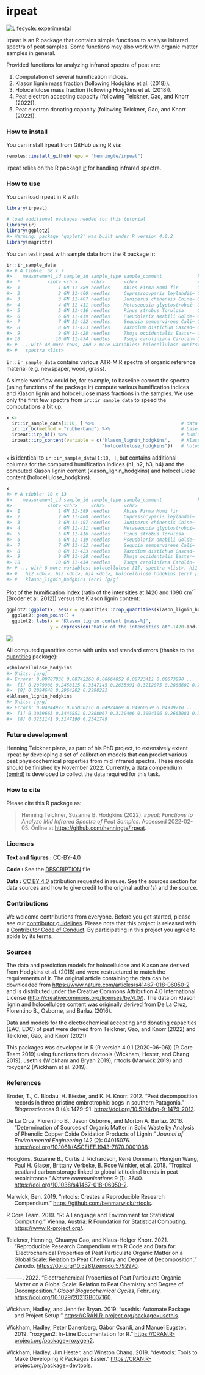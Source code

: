 
<!-- README.md is generated from README.Rmd. Please edit that file -->

# irpeat

<!-- badges: start -->

[![Lifecycle:
experimental](https://img.shields.io/badge/lifecycle-experimental-orange.svg)](https://www.tidyverse.org/lifecycle/#experimental)
<!-- badges: end -->

irpeat is an R package that contains simple functions to analyse
infrared spectra of peat samples. Some functions may also work with
organic matter samples in general.

Provided functions for analyzing infrared spectra of peat are:

1.  Computation of several humification indices.
2.  Klason lignin mass fraction (following Hodgkins et al. (2018)).
3.  Holocellulose mass fraction (following Hodgkins et al. (2018)).
4.  Peat electron accepting capacity (following Teickner, Gao, and Knorr
    (2022)).
5.  Peat electron donating capacity (following Teickner, Gao, and Knorr
    (2022)).

### How to install

You can install irpeat from GitHub using R via:

``` r
remotes::install_github(repo = "henningte/irpeat")
```

irpeat relies on the R package [ir](https://github.com/henningte/ir) for
handling infrared spectra.

### How to use

You can load irpeat in R with:

``` r
library(irpeat)

# load additional packages needed for this tutorial
library(ir)
library(ggplot2)
#> Warning: package 'ggplot2' was built under R version 4.0.2
library(magrittr)
```

You can test irpeat with sample data from the R package ir:

``` r
ir::ir_sample_data
#> # A tibble: 58 x 7
#>    measurement_id sample_id sample_type sample_comment             klason_lignin
#>  *          <int> <chr>     <chr>       <chr>                      <units>      
#>  1              1 GN 11-389 needles     Abies Firma Momi fir       0.359944     
#>  2              2 GN 11-400 needles     Cupressocyparis leylandii~ 0.339405     
#>  3              3 GN 11-407 needles     Juniperus chinensis Chine~ 0.267552     
#>  4              4 GN 11-411 needles     Metasequoia glyptostroboi~ 0.350016     
#>  5              5 GN 11-416 needles     Pinus strobus Torulosa     0.331100     
#>  6              6 GN 11-419 needles     Pseudolarix amabili Golde~ 0.279360     
#>  7              7 GN 11-422 needles     Sequoia sempervirens Cali~ 0.329672     
#>  8              8 GN 11-423 needles     Taxodium distichum Cascad~ 0.356950     
#>  9              9 GN 11-428 needles     Thuja occidentalis Easter~ 0.369360     
#> 10             10 GN 11-434 needles     Tsuga caroliniana Carolin~ 0.289050     
#> # ... with 48 more rows, and 2 more variables: holocellulose <units>,
#> #   spectra <list>
```

`ir::ir_sample_data` contains various ATR-MIR spectra of organic
reference material (e.g. newspaper, wood, grass).

A simple workflow could be, for example, to baseline correct the spectra
(using functions of the package ir) compute various humification indices
and Klason lignin and holocellulose mass fractions in the samples. We
use only the first few spectra from `ir::ir_sample_data` to speed the
computations a bit up.

``` r
x <- 
  ir::ir_sample_data[1:10, ] %>%                                # data
  ir::ir_bc(method = "rubberband") %>%                          # baseline correction
  irpeat::irp_hi() %>%                                          # humification indices
  irpeat::irp_content(variable = c("klason_lignin_hodgkins",    # Klason lignin and
                                   "holocellulose_hodgkins"))   # holocellulose content
```

`x` is identical to `ir::ir_sample_data[1:10, ]`, but contains
additional columns for the computed humification indices (h1, h2, h3,
h4) and the computed Klason lignin content (klason\_lignin\_hodgkins)
and holocellulose content (holocellulose\_hodgkins).

``` r
x
#> # A tibble: 10 x 13
#>    measurement_id sample_id sample_type sample_comment             klason_lignin
#>             <int> <chr>     <chr>       <chr>                                [1]
#>  1              1 GN 11-389 needles     Abies Firma Momi fir            0.359944
#>  2              2 GN 11-400 needles     Cupressocyparis leylandii~      0.339405
#>  3              3 GN 11-407 needles     Juniperus chinensis Chine~      0.267552
#>  4              4 GN 11-411 needles     Metasequoia glyptostroboi~      0.350016
#>  5              5 GN 11-416 needles     Pinus strobus Torulosa          0.331100
#>  6              6 GN 11-419 needles     Pseudolarix amabili Golde~      0.279360
#>  7              7 GN 11-422 needles     Sequoia sempervirens Cali~      0.329672
#>  8              8 GN 11-423 needles     Taxodium distichum Cascad~      0.356950
#>  9              9 GN 11-428 needles     Thuja occidentalis Easter~      0.369360
#> 10             10 GN 11-434 needles     Tsuga caroliniana Carolin~      0.289050
#> # ... with 8 more variables: holocellulose [1], spectra <list>, hi1 <dbl>,
#> #   hi2 <dbl>, hi3 <dbl>, hi4 <dbl>, holocellulose_hodgkins (err) [g/g],
#> #   klason_lignin_hodgkins (err) [g/g]
```

Plot of the humification index (ratio of the intensities at 1420 and
1090 cm<sup>-1</sup> (Broder et al. 2012)) versus the Klason lignin
content:

``` r
ggplot2::ggplot(x, aes(x = quantities::drop_quantities(klason_lignin_hodgkins) * 100, y = hi1)) + 
  ggplot2::geom_point() +
  ggplot2::labs(x = "Klason lignin content [mass-%]", 
                y = expression("Ratio of the intensities at"~1420~and~1090~cm^{-1}))
```

![](man/figures/x_plot-1.png)<!-- -->

All computed quantities come with units and standard errors (thanks to
the [quantities](https://github.com/r-quantities/quantities) package):

``` r
x$holocellulose_hodgkins
#> Units: [g/g]
#> Errors: 0.08787836 0.08742260 0.08664852 0.08723411 0.08673890 ...
#>  [1] 0.2079986 0.2458115 0.3347145 0.2635991 0.3212075 0.2866602 0.2290862
#>  [8] 0.2094640 0.2964282 0.2998223
x$klason_lignin_hodgkins
#> Units: [g/g]
#> Errors: 0.04944972 0.05030216 0.04924869 0.04960059 0.04939710 ...
#>  [1] 0.3039663 0.3446851 0.2888067 0.3130406 0.3004306 0.2663081 0.3177061
#>  [8] 0.3251141 0.3147190 0.2541749
```

### Future development

Henning Teickner plans, as part of his PhD project, to extensively
extent irpeat by developing a set of calibration models that can predict
various peat physicochemical properties from mid infrared spectra. These
models should be finished by November 2022. Currently, a data compendium
([pmird](https://henningte.github.io/pmird/index.html)) is developed to
collect the data required for this task.

### How to cite

Please cite this R package as:

> Henning Teickner, Suzanne B. Hodgkins (2022). *irpeat: Functions to
> Analyze Mid Infrared Spectra of Peat Samples*. Accessed 2022-02-05.
> Online at <https://github.com/henningte/irpeat>.

### Licenses

**Text and figures :**
[CC-BY-4.0](http://creativecommons.org/licenses/by/4.0/)

**Code :** See the [DESCRIPTION](DESCRIPTION) file

**Data :** [CC BY 4.0](https://creativecommons.org/licenses/by/4.0/)
attribution requested in reuse. See the sources section for data sources
and how to give credit to the original author(s) and the source.

### Contributions

We welcome contributions from everyone. Before you get started, please
see our [contributor guidelines](CONTRIBUTING.md). Please note that this
project is released with a [Contributor Code of Conduct](CONDUCT.md). By
participating in this project you agree to abide by its terms.

### Sources

The data and prediction models for holocellulose and Klason are derived
from Hodgkins et al. (2018) and were restructured to match the
requirements of ir. The original article containing the data can be
downloaded from <https://www.nature.com/articles/s41467-018-06050-2> and
is distributed under the Creative Commons Attribution 4.0 International
License (<http://creativecommons.org/licenses/by/4.0/>). The data on
Klason lignin and holocellulose content was originally derived from De
La Cruz, Florentino B., Osborne, and Barlaz (2016).

Data and models for the electrochemical accepting and donating
capacities (EAC, EDC) of peat were derived from Teickner, Gao, and Knorr
(2022) and Teickner, Gao, and Knorr (2021)

This packages was developed in R (R version 4.0.1 (2020-06-06)) (R Core
Team 2019) using functions from devtools (Wickham, Hester, and Chang
2019), usethis (Wickham and Bryan 2019), rrtools (Marwick 2019) and
roxygen2 (Wickham et al. 2019).

### References

<div id="refs" class="references hanging-indent">

<div id="ref-Broder.2012">

Broder, T., C. Blodau, H. Biester, and K. H. Knorr. 2012. “Peat
decomposition records in three pristine ombrotrophic bogs in southern
Patagonia.” *Biogeosciences* 9 (4): 1479–91.
<https://doi.org/10.5194/bg-9-1479-2012>.

</div>

<div id="ref-LaCruz.2016">

De La Cruz, Florentino B., Jason Osborne, and Morton A. Barlaz. 2016.
“Determination of Sources of Organic Matter in Solid Waste by Analysis
of Phenolic Copper Oxide Oxidation Products of Lignin.” *Journal of
Environmental Engineering* 142 (2): 04015076.
<https://doi.org/10.1061/(ASCE)EE.1943-7870.0001038>.

</div>

<div id="ref-Hodgkins.2018">

Hodgkins, Suzanne B., Curtis J. Richardson, René Dommain, Hongjun Wang,
Paul H. Glaser, Brittany Verbeke, B. Rose Winkler, et al. 2018.
“Tropical peatland carbon storage linked to global latitudinal trends
in peat recalcitrance.” *Nature communications* 9 (1): 3640.
<https://doi.org/10.1038/s41467-018-06050-2>.

</div>

<div id="ref-Marwick.2019">

Marwick, Ben. 2019. “rrtools: Creates a Reproducible Research
Compendium.” <https://github.com/benmarwick/rrtools>.

</div>

<div id="ref-RCoreTeam.2019">

R Core Team. 2019. “R: A Language and Environment for Statistical
Computing.” Vienna, Austria: R Foundation for Statistical Computing.
<https://www.R-project.org/>.

</div>

<div id="ref-Teickner.2021c">

Teickner, Henning, Chuanyu Gao, and Klaus-Holger Knorr. 2021.
“Reproducible Research Compendium with R Code and Data for:
’Electrochemical Properties of Peat Particulate Organic Matter on a
Global Scale: Relation to Peat Chemistry and Degree of Decomposition’.”
Zenodo. <https://doi.org/10.5281/zenodo.5792970>.

</div>

<div id="ref-Teickner.2022">

———. 2022. “Electrochemical Properties of Peat Particulate Organic
Matter on a Global Scale: Relation to Peat Chemistry and Degree of
Decomposition.” *Global Biogeochemical Cycles*, February.
<https://doi.org/10.1029/2021GB007160>.

</div>

<div id="ref-Wickham.2019b">

Wickham, Hadley, and Jennifer Bryan. 2019. “usethis: Automate Package
and Project Setup.” <https://CRAN.R-project.org/package=usethis>.

</div>

<div id="ref-Wickham.2019c">

Wickham, Hadley, Peter Danenberg, Gábor Csárdi, and Manuel Eugster.
2019. “roxygen2: In-Line Documentation for R.”
<https://CRAN.R-project.org/package=roxygen2>.

</div>

<div id="ref-Wickham.2019">

Wickham, Hadley, Jim Hester, and Winston Chang. 2019. “devtools: Tools
to Make Developing R Packages Easier.”
<https://CRAN.R-project.org/package=devtools>.

</div>

</div>
